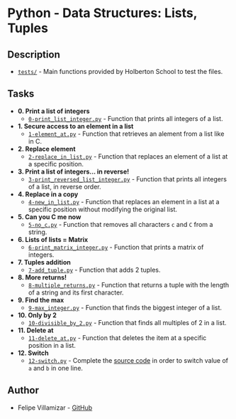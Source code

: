 # Python - Data Structures: Lists, Tuples

## Description

* [`tests/`](./tests) - Main functions provided by Holberton School to test the files.

## Tasks

* **0. Print a list of integers**
  * [`0-print_list_integer.py`](./0-print_list_integer.py) - Function that prints all integers of a list.
* **1. Secure access to an element in a list**
  * [`1-element_at.py`](./1-element_at.py) - Function that retrieves an alement from a list like in C.
* **2. Replace element**
  * [`2-replace_in_list.py`](./2-replace_in_list.py) - Function that replaces an element of a list at a specific position.
* **3. Print a list of integers... in reverse!**
  * [`3-print_reversed_list_integer.py`](./3-print_reversed_list_integer.py) - Function that prints all integers of a list, in reverse order.
* **4. Replace in a copy**
  * [`4-new_in_list.py`](./4-new_in_list.py) - Function that replaces an element in a list at a specific position without modifying the original list.
* **5. Can you C me now**
  * [`5-no_c.py`](./5-no_c.py) - Function that removes all characters `c` and `C` from a string.
* **6. Lists of lists = Matrix**
  * [`6-print_matrix_integer.py`](./6-print_matrix_integer.py) - Function that prints a matrix of integers.
* **7. Tuples addition**
  * [`7-add_tuple.py`](./7-add_tuple.py) - Function that adds 2 tuples.
* **8. More returns!**
  * [`8-multiple_returns.py`](./8-multiple_returns.py) - Function that returns a tuple with the length of a string and its first character.
* **9. Find the max**
  * [`9-max_integer.py`](./9-max_integer.py) - Function that finds the biggest integer of a list.
* **10. Only by 2**
  * [`10-divisible_by_2.py`](./10-divisible_by_2.py) - Function that finds all multiples of 2 in a list.
* **11. Delete at**
  * [`11-delete_at.py`](./11-delete_at.py) - Function that deletes the item at a specific position in a list.
* **12. Switch**
  * [`12-switch.py`](./12-switch.py) - Complete the [source code](https://github.com/hs-hq/0x03.py/blob/main/12-switch_py) in order to switch value of `a` and `b` in one line.

## Author
* Felipe Villamizar - [GitHub](https://github.com/felipevcc)
